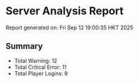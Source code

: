 # Server Analysis Report
Report generated on: Fri Sep 12 19:00:35 HKT 2025
## Summary
- Total Warning: 12
- Total Critical Error: 11
- Total Player Logins: 9
